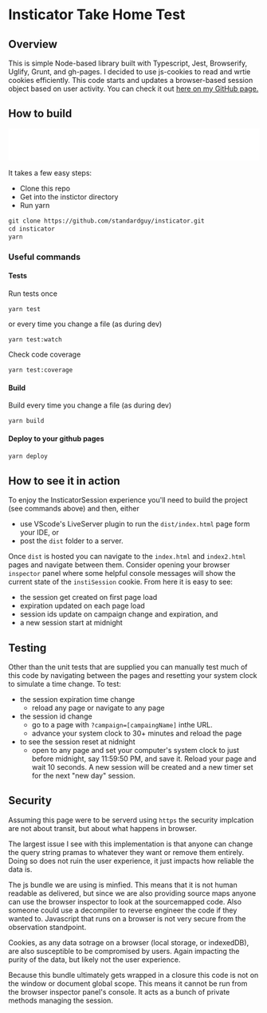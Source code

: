 # Insticator Take Home Test

## Overview

This is simple Node-based library built with Typescript, Jest, Browserify, Uglify, Grunt, and gh-pages. I decided to use js-cookies to read and wrtie cookies efficiently.
This code starts and updates a browser-based session object based on user activity.
You can check it out [here on my GitHub page.](https://standardguy.github.io/insticator/index.html)

## How to build

<img src="./markdown/info-markup.svg" />

It takes a few easy steps:

- Clone this repo
- Get into the instictor directory
- Run yarn

```
git clone https://github.com/standardguy/insticator.git
cd insticator
yarn
```

### Useful commands

#### Tests

Run tests once

```
yarn test
```

or every time you change a file (as during dev)

```
yarn test:watch
```

Check code coverage

```
yarn test:coverage
```

#### Build

Build every time you change a file (as during dev)

```
yarn build
```

#### Deploy to your github pages

```
yarn deploy
```

## How to see it in action

To enjoy the InsticatorSession experience you'll need to build the project (see commands above) and then, either

- use VScode's LiveServer plugin to run the `dist/index.html` page form your IDE, or
- post the `dist` folder to a server.

Once `dist` is hosted you can navigate to the `index.html` and `index2.html` pages and navigate between them.
Consider opening your browser `inspector` panel where some helpful console messages will show the current state of the `instiSession` cookie. From here it is easy to see:

- the session get created on first page load
- expiration updated on each page load
- session ids update on campaign change and expiration, and
- a new session start at midnight

## Testing

Other than the unit tests that are supplied you can manually test much of this code by navigating between the pages and resetting your system clock to simulate a time change.
To test:

- the session expiration time change
  - reload any page or navigate to any page
- the session id change
  - go to a page with <code>?campaign=[campaingName]</code> inthe URL.
  - advance your system clock to 30+ minutes and reload the page
- to see the session reset at nidnight
  - open to any page and set your computer's system clock to just before midnight, say 11:59:50 PM, and save it. Reload your page and wait 10 seconds. A new session will be created and a new timer set for the next "new day" session.

## Security

Assuming this page were to be serverd using <code>https</code> the security implcation are not about transit, but about what happens in browser.

The largest issue I see with this implementation is that anyone can change the query string pramas to whatever they want or remove them entirely. Doing so does not ruin the user experience, it just impacts how reliable the data is.

The js bundle we are using is minfied. This means that it is not human readable as delivered, but since we are also providing source maps anyone can use the browser inspector to look at the sourcemapped code. Also someone could use a decompiler to reverse engineer the code if they wanted to. Javascript that runs on a browser is not very secure from the observation standpoint.

Cookies, as any data sotrage on a browser (local storage, or indexedDB), are also susceptible to be compromised by users. Again impacting the purity of the data, but likely not the user experience.

Because this bundle ultimately gets wrapped in a closure this code is not on the window or document global scope. This means it cannot be run from the browser inspector panel's console. It acts as a bunch of private methods managing the session.

